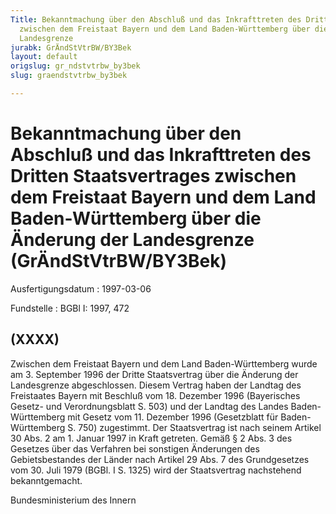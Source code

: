 ```yaml
---
Title: Bekanntmachung über den Abschluß und das Inkrafttreten des Dritten Staatsvertrages
  zwischen dem Freistaat Bayern und dem Land Baden-Württemberg über die Änderung der
  Landesgrenze
jurabk: GrÄndStVtrBW/BY3Bek
layout: default
origslug: gr_ndstvtrbw_by3bek
slug: graendstvtrbw_by3bek

---
```


# Bekanntmachung über den Abschluß und das Inkrafttreten des Dritten Staatsvertrages zwischen dem Freistaat Bayern und dem Land Baden-Württemberg über die Änderung der Landesgrenze (GrÄndStVtrBW/BY3Bek)

Ausfertigungsdatum
:   1997-03-06

Fundstelle
:   BGBl I: 1997, 472



## (XXXX)

Zwischen dem Freistaat Bayern und dem Land Baden-Württemberg wurde am
3\. September 1996 der Dritte Staatsvertrag über die Änderung der
Landesgrenze abgeschlossen. Diesem Vertrag haben der Landtag des
Freistaates Bayern mit Beschluß vom 18. Dezember 1996 (Bayerisches
Gesetz- und Verordnungsblatt S. 503) und der Landtag des Landes Baden-
Württemberg mit Gesetz vom 11. Dezember 1996 (Gesetzblatt für Baden-
Württemberg S. 750) zugestimmt.
Der Staatsvertrag ist nach seinem Artikel 30 Abs. 2 am 1. Januar 1997
in Kraft getreten.
Gemäß § 2 Abs. 3 des Gesetzes über das Verfahren bei sonstigen
Änderungen des Gebietsbestandes der Länder nach Artikel 29 Abs. 7 des
Grundgesetzes vom 30. Juli 1979 (BGBl. I S. 1325) wird der
Staatsvertrag nachstehend bekanntgemacht.

Bundesministerium des Innern

